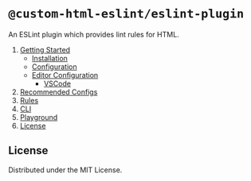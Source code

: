 # `@custom-html-eslint/eslint-plugin`

An ESLint plugin which provides lint rules for HTML.

1. [Getting Started](https://yeonjuan.github.io/html-eslint/docs/getting-started)
   - [Installation](https://yeonjuan.github.io/html-eslint/docs/getting-started#installation)
   - [Configuration](https://yeonjuan.github.io/html-eslint/docs/getting-started#configuration)
   - [Editor Configuration](https://yeonjuan.github.io/html-eslint/docs/getting-started#editor-configuration)
     - [VSCode](https://yeonjuan.github.io/html-eslint/docs/getting-started#vscode)
1. [Recommended Configs](https://yeonjuan.github.io/html-eslint/docs/getting-started#recommended-configs)
1. [Rules](https://yeonjuan.github.io/html-eslint/docs/rules)
1. [CLI](https://yeonjuan.github.io/html-eslint/docs/cli)
1. [Playground](https://yeonjuan.github.io/html-eslint/playground)
1. [License](#License)

## License

Distributed under the MIT License.
